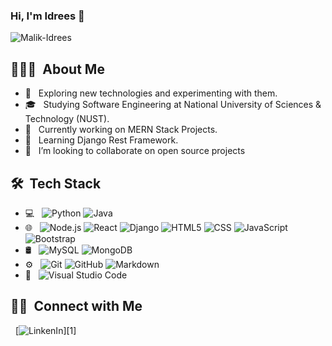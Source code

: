 ### Hi, I'm Idrees 👋 

<p align="left"> <img src="https://komarev.com/ghpvc/?username=malik-idrees&label=Profile%20views&color=0e75b6&style=flat" alt="Malik-Idrees" /> </p>

## 👨🏻‍💻 &nbsp;About Me

- 🤔 &nbsp; Exploring new technologies and experimenting with them. 
- 🎓 &nbsp; Studying Software Engineering at National University of Sciences & Technology (NUST).
- 💼 &nbsp; Currently working on MERN Stack Projects.
- 🌱 &nbsp; Learning Django Rest Framework.
- 👯 &nbsp; I’m looking to collaborate on open source projects

## 🛠 &nbsp;Tech Stack

- 💻 &nbsp;
  ![Python](https://img.shields.io/badge/-Python-333333?style=flat&logo=python)
  ![Java](https://img.shields.io/badge/-Java-333333?style=flat&logo=Java&logoColor=007396)
- 🌐 &nbsp;
  ![Node.js](https://img.shields.io/badge/-Node.js-333333?style=flat&logo=node.js)
  ![React](https://img.shields.io/badge/-React-333333?style=flat&logo=react)
  ![Django](https://img.shields.io/badge/-Django-333333?style=flat&logo=django)
  ![HTML5](https://img.shields.io/badge/-HTML5-333333?style=flat&logo=HTML5)
  ![CSS](https://img.shields.io/badge/-CSS-333333?style=flat&logo=CSS3&logoColor=1572B6)
  ![JavaScript](https://img.shields.io/badge/-JavaScript-333333?style=flat&logo=javascript)
  ![Bootstrap](https://img.shields.io/badge/-Bootstrap-333333?style=flat&logo=bootstrap&logoColor=563D7C)
- 🛢 &nbsp;
  ![MySQL](https://img.shields.io/badge/-MySQL-333333?style=flat&logo=mysql)
  ![MongoDB](https://img.shields.io/badge/-MongoDB-333333?style=flat&logo=mongodb)
- ⚙️ &nbsp;
  ![Git](https://img.shields.io/badge/-Git-333333?style=flat&logo=git)
  ![GitHub](https://img.shields.io/badge/-GitHub-333333?style=flat&logo=github)
  ![Markdown](https://img.shields.io/badge/-Markdown-333333?style=flat&logo=markdown)
- 🔧 &nbsp;
  ![Visual Studio Code](https://img.shields.io/badge/-Visual%20Studio%20Code-333333?style=flat&logo=visual-studio-code&logoColor=007ACC)

## 🤝🏻 &nbsp;Connect with Me 

&nbsp; [![LinkenIn](https://img.shields.io/badge/LinkedIn-Malik%20Idrees-blue?style=flat-square&logo=Linkedin")][1]


[1]: https://www.linkedin.com/in/malik-idrees-4b7b90156
